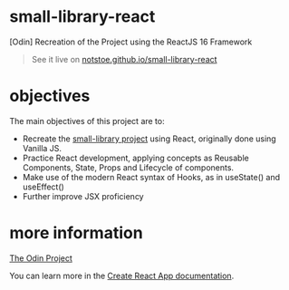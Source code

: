 # small-library-react

[Odin] Recreation of the Project using the ReactJS 16 Framework

> See it live on [notstoe.github.io/small-library-react](https://notstoe.github.io/small-library-react/)

# objectives

The main objectives of this project are to:

- Recreate the [small-library project](https://github.com/notstoe/small-library) using React, originally done using Vanilla JS.
- Practice React development, applying concepts as Reusable Components, State, Props and Lifecycle of components.
- Make use of the modern React syntax of Hooks, as in useState() and useEffect()
- Further improve JSX proficiency

# more information

[The Odin Project](https://www.theodinproject.com/courses/javascript/lessons/frameworks)

You can learn more in the [Create React App documentation](https://facebook.github.io/create-react-app/docs/getting-started).
